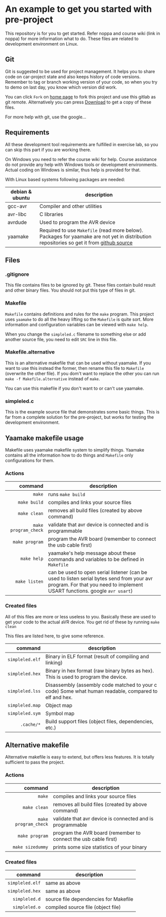 An example to get you started with pre-project
==============================================

This repository is for you to get started. Refer noppa and course wiki (link in noppa) for more information what to do. These files are related to development environment on Linux.


Git
---

Git is suggested to be used for project management. It helps you to share code on car-project state and also keeps history of code versions. Remember to tag or branch working version of your code, so when you try to demo on last day, you know which version did work.

You can click `Fork` on [home page](/t-106-5300/example) to fork this project and use this gitlab as git remote. Alternatively you can press [Download](/t-106-5300/example/repository/archive) to get a copy of these files.

For more help with git, use the google...


Requirements
------------

All these development tool requirements are fulfilled in exercise lab, so you can skip this part if you are working there.

On Windows you need to refer the course wiki for help. Course assistance do not provide any help with Windows tools or development environments. Actual coding on Windows is similar, thus help is provided for that.

With Linux based systems following packages are needed:

debian & ubuntu | description
--- | ---
gcc-avr | Compiler and other utilities
avr-libc | C libraries
avrdude | Used to program the AVR device
yaamake | Required to use `Makefile` (read more below). Packages for yaamake are not yet in distribution repositories so get it from [github source](https://github.com/raphendyr/yaamake)


Files
-----

### .gitignore

This file contains files to be ignored by git. These files contain build result and other binary files. You should not put this type of files in git.

### Makefile

`Makefile` contains definitions and rules for the `make` program. This project uses `yaamake` to do all the heavy lifting so the `Makefile` is quite sort. More information and configuration variables can be viewed with `make help`.

When you change the `simpleled.c` filename to something else or add another source file, you need to edit `SRC` line in this file.

### Makefile.alternative

This is an alternative makefile that can be used without yaamake. If you want to use this instead the former, then rename this file to `Makefile` (overwrite the other file). If you dom't want to replace the other you can run `make -f Makefile.alternative` instead of `make`.

You can use this makefile if you don't want to or can't use yaamake.

### simpleled.c

This is the example source file that demonstrates some basic things. This is far from a complete solution for the pre-project, but works for testing the development environment.


Yaamake makefile usage
----------------------

Makefile uses yaamake makefile system to simplify things. Yaamake contains all the information how to do things and `Makefile` only configurations for them.

### Actions

command | description
--: | ---
`make` | runs `make build`
`make build` | compiles and links your source files
`make clean` | removes all build files (created by above command)
`make program_check` | validate that avr device is connected and is programmable
`make program` | program the AVR board (remember to connect the usb cable first)
`make help` | yaamake's help message about these commands and variables to be defined in `Makefile`
`make listen` | can be used to open serial listener (can be used to listen serial bytes send from your avr program. For that you need to implement USART functions. google `avr usart`)


### Created files

All of this files are more or less useless to you. Basically these are used to get your code to the actual aVR device. You get rid of these by running `make clean`

This files are listed here, to give some reference.

command | description
--: | ---
`simpleled.elf` | Binary in ELF format (result of compiling and linking)
`simpleled.hex` | Binary in hex format (raw binary bytes as hex). This is used to program the device.
`simpleled.lss` | Disassembly (assembly code matched to your c code) Some what human readable, compared to elf and hex.
`simpleled.map` | Object map
`simpleled.sym` | Symbol map
`.cache/*` | Build support files (object files, dependencies, etc.)


Alternative makefile
--------------------

Alternative makefile is easy to extend, but offers less features. It is totally sufficient to pass the project.

### Actions

command | description
--: | ---
`make` | compiles and links your source files
`make clean` | removes all build files (created by above command)
`make program_check` | validate that avr device is connected and is programmable
`make program` | program the AVR board (remember to connect the usb cable first)
`make sizedummy` | prints some size statistics of your binary

### Created files

command | description
--: | ---
`simpleled.elf` | same as above
`simpleled.hex` | same as above
`simpleled.d` | source file dependencies for Makefile
`simpleled.o` | compiled source file (object file)